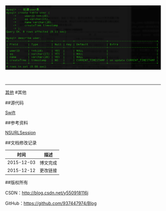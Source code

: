 ![DDl-1](https://raw.githubusercontent.com/937447974/Blog/master/Resources/2015111101.png)

&#160;

----------
[其他](#Other)
#<a id="Other"></a>其他

##源代码

[Swift](https://github.com/937447974/Swift)

##参考资料

[NSURLSession](https://developer.apple.com/library/ios/documentation/Foundation/Reference/NSURLSession_class/index.html)

##文档修改记录

| 时间 | 描述 |
| ---- | ---- |
| 2015-12-03 | 博文完成 |
| 2015-12-12 | 更改链接 |

##版权所有

CSDN：http://blog.csdn.net/y550918116j

GitHub：https://github.com/937447974/Blog
